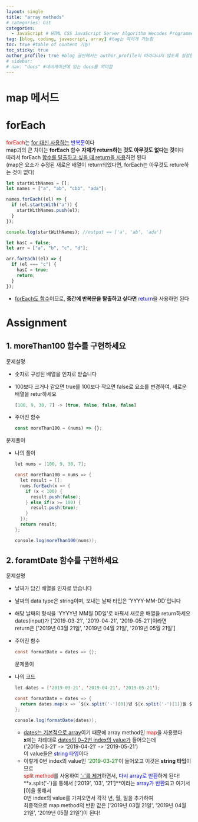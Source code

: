 ```yaml
---
layout: single
title: "array methods"
# categories: Git
categories:
  - JavaScript # HTML CSS JavaScript Server Algorithm Wecodes Programmers CS Github Blog
tag: [blog, coding, javascript, array] #tag는 여러개 가능함
toc: true #table of content 기능!
toc_sticky: true
author_profile: true #blog 글안에서는 author_profile이 따라다니지 않도록 설정함
# sidebar:
# nav: "docs" #네비게이션에 있는 docs를 의미함
---
```


# map 메서드

# forEach

<span style="color:red">forEach</span>는 <u>for 대신 사용하는</u> <span style="color:blue">반복문</span>이다  
map과의 큰 차이는 **forEach** 함수 **자체가 return하는 것도 아무것도 없다는 것**이다  
따라서 forEach <u>함수를 탈출하고 싶을 때 return을 사용</u>하면 된다  
(map은 요소가 수정된 새로운 배열이 return되었다면, forEach는 아무것도 reture하는 것이 없다)

```javascript
let startWithNames = [];
let names = ["a", "ab", "cbb", "ada"];

names.forEach((el) => {
  if (el.startsWith("a")) {
    startWithNames.push(el);
  }
});

console.log(startWithNames); //output == ['a', 'ab', 'ada']
```

```javascript
let hasC = false;
let arr = ["a", "b", "c", "d"];

arr.forEach((el) => {
  if (el === "c") {
    hasC = true;
    return;
  }
});
```

- <u>forEach도 함수</u>이므로, **중간에 반복문을 탈출하고 싶다면** <span style="color:blue">return</span>을 사용하면 된다

# Assignment

## 1. moreThan100 함수를 구현하세요

문제설명

- 숫자로 구성된 배열을 인자로 받습니다
- 100보다 크거나 같으면 true를 100보다 작으면 false로 요소를 변경하여, 새로운 배열을 retur하세요

  ```javascript
  [100, 9, 30, 7] -> [true, false, false, false]
  ```

- 주어진 함수

  ```javascript
  const moreThan100 = (nums) => {};
  ```

문제풀이

- 나의 풀이

  ```java
  let nums = [100, 9, 30, 7];

  const moreThan100 = nums => {
    let result = [];
    nums.forEach(x => {
      if (x < 100) {
        result.push(false);
      } else if(x >= 100) {
        result.push(true);
      }
    });
    return result;
  };

  console.log(moreThan100(nums));
  ```

## 2. foramtDate 함수를 구현하세요

문제설명

- 날짜가 담긴 배열을 인자로 받습니다
- 날짜의 data type은 string이며, 보내는 날짜 타입은 'YYYY-MM-DD'입니다
- 해당 날짜의 형식을 'YYYY년 MM월 DD일'로 바꿔서 새로운 배열을 return하세요  
  dates(input)가 ['2019-03-21', '2019-04-21', '2019-05-21']이라면  
  return은 ['2019년 03월 21일', '2019년 04월 21일', '2019년 05월 21일']
- 주어진 함수

  ```java
  const formatDate = dates => {};
  ```

  문제풀이

- 나의 코드

  ```java
  let dates = ['2019-03-21', '2019-04-21', '2019-05-21'];

  const formatDate = dates => {
    return dates.map(x => `${x.split('-')[0]}년 ${x.split('-')[1]}월 ${x.split('-')[2]}일`)
  };

  console.log(formatDate(dates));
  ```

  - <u>dates는 기본적으로 array</u>이기 때문에 array method인 <span style="color:red">map</span>을 사용했다  
    **x**에는 차례대로 <u>dates의 0~2번 index의 value가</u> 들어오는데  
    ('2019-03-21' -> '2019-04-21' -> '2019-05-21')  
    이 value들은 <span style="color:blue">string 타입</span>이다
  - 이렇게 0번 index의 value인 <span style="color:green">'2019-03-21'</span>이 들어오고 이것은 **string 타입**이므로  
    <span style="color:red">split method</span>를 사용하여 <u>'-'를 제거</u>하면서, <span style="color:blue">다시 array로 반환</span>하게 된다!  
    **x.split('-')을 통해서 ['2019', '03', '21']**이라는 <span style="color:blue">array가 반환</span>되고 여기서 [0]을 통해서  
    0번 index의 value를 가져오면서 각각 년, 월, 일을 추가하여  
    최종적으로 map method의 반환 값은 ['2019년 03월 21일', '2019년 04월 21일', '2019년 05월 21일']이 된다!

<!-- ### 2. Link 넣기

```

유형 1: (설명어를 입력) : [gunhee's coding blog](https://gunhee-jeong.github.io/)
유형 2: (URL 자동연결) : <https://gunhee-jeong.github.io/>
유형 3: (동일 파일 내 '문단으로 이동') : [1. Header로 이동](###-1-header)

```

유형 1: (설명어를 입력) : [gunhee's coding blog](https://gunhee-jeong.github.io/)
유형 2: (URL 자동연결) : <https://gunhee-jeong.github.io/>
유형 3: (동일 파일 내 '문단으로 이동') : [1. Header로 이동](#1-header)
유형 3의 방법

1. 특수문자를 제거
2. 스페이스는 -로 바꾸고
3. 대문자는 소문자로!
   그래서 ### 1. Header -> #1-header

## Link: [google][https://www.google.com/]

### 3. 수평선

```

---

```

---

### 4. 라인 바꾸기

```

스페이스바를 2번 눌러주면 다음칸으로
이동할 수 있어요!

```

---

스페이스바를 2번 눌러주면
다음칸으로 이동할 수 있어요!

### 5. list 만들기

```

1. 1번
2. 2번
3. 3번

- 순서없는 list
  - 순서없는 list
    - 순서없는 list

```

1. 1번
2. 2번
3. 3번

- 순서없는 list
  - 순서없는 list
    - 순서없는 list

---

### 6. font 관련

```

**진하게** -> 볼드
_기울여서_ -> 이탤릭체
~~취소선~~ -> 취소선

<ul>밑줄넣기</ul> -> 밑줄
<span style="color:red">빨간 글씨</span> -> 글자색
이것이 `인라인` 입니다 -> 인라인 코드
```

**진하게** -> 볼드
_기울여서_ -> 이탤릭체
~~취소선~~ -> 취소선
<u>밑줄넣기</u> -> 밑줄
<span style="color:red">빨간 글씨</span>
이것이 `인라인` 입니다 -> 인라인 코드

---

### 7. 인용구문

```
> coding
>
> > JavaScript
> >
> > > 내가 프짱!
```

> coding
>
> > JavaScript
> >
> > > 내가 프짱!

---

### 8. 이미지 삽입

```
유형1: ('사이즈를 조절' -> HTML 태그 사용) : <img src="https://gunhee-jeong.github.io/assets/images/blogLogo.png" width="300" height="200">
유형2: (이미지 삽입 후 -> 링크 걸기)
[![이미지](https://gunhee-jeong.github.io/assets/images/blogLogo/blogLogo.png)](https://gunhee-jeong.github.io/)
```

유형1: ('사이즈를 조절' -> HTML 태그 사용) : <img src="https://gunhee-jeong.github.io/assets/images/blogLogo.png" width="300" height="200">
유형2: (이미지 삽입 후 -> 링크 걸기)
[![이미지](https://gunhee-jeong.github.io/assets/images/blogLogo.png)](https://gunhee-jeong.github.io/)

### 9. 표 만들기

```
||국어|영어|
| :--- | ---: | :--: |
|건희 | 100점 | 100점
|철수 | 100점 | 100점
```

|      |  국어 | 영어  |
| :--- | ----: | :---: |
| 건희 | 100점 | 100점 |
| 철수 | 100점 | 100점 |

> - header를 넣고 싶은 경우 ---을 사용하고 :을 이용하여 정렬에 사용함!

### 10. 토글 만들기

```
<details>
<summary>여기를 누르세요</summary>
<div markdown="1">
숨겨진 내용
</div>
</details>
```

<details>
<summary>여기를 누르세요</summary>
<div markdown="1">
숨겨진 내용
</div>
</details> -->
